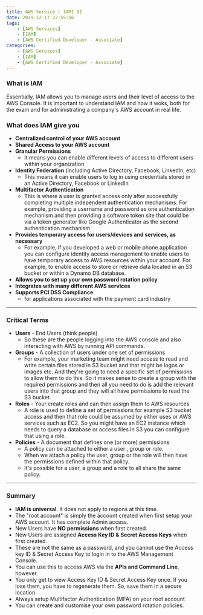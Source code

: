 ```yaml
---
title: AWS Service | IAM1 01
date: 2019-12-17 22:55:56
tags:
    - [AWS Services]
    - [IAM]
    - [AWS Certified Developer - Associate]
categories:
    - [AWS Services]
    - [IAM]
    - [AWS Certified Developer - Associate]
---
```


### What is IAM
Essentially, IAM allows you to manage users and their level of access to the AWS Console. It is important to understand IAM and how it woks, both for the exam and for administrating a company's AWS account in real life. 

<!-- more -->

### What does IAM give you
- **Centralized control of your AWS account**
- **Shared Access to your AWS account**
- **Granular Permissions**
    - It means you can enable different levels of access to different users within your organization
- **Identity Federation** (including Active Directory, Facebook, LinkedIn, etc) 
	- This means it can enable users to log in using credentials stored in an Active Directory, Facebook or LinkedIn
- **Multifactor Authentication**
	- This is where a user is granted access only after successfully completing multiple independent authentication mechanisms. For example, providing a username and password as one authentication mechanism and then providing a software token site that could be via a token generator like Google Authenticator as the second authentication mechanism
- **Provides temporary access for users/devices and services, as necessary**
	- For example, if you developed a web or mobile phone application you can configure identity access management to enable users to have temporary access to AWS resources within your account. For example, to enable access to store or retrieve data located in an S3 bucket or within a Dynamo DB database.
- **Allows you to set up your own password rotation policy**
- **Integrates with many different AWS services**
- **Supports PCI DSS Compliance**
	- for applications associated with the payment card industry

---

### Critical Terms
- **Users** - End Users (think people)
	- So these are the people logging into the AWS console and also interacting with AWS by running API commands.  
- **Groups** - A collection of users under one set of permissions
	- For example, your marketing team might need access to read and write certain files stored in S3 bucket and that might be logos or images etc. And they're going to need a specific set of permissions to allow them to do this. So it makes sense to create a group with the required permissions and then all you need to do is add the relevant users into that group and they will all have permissions to read the S3 bucket.
- **Roles** - Your create roles and can then assign them to AWS resources
	- A role is used to define a set of permissions for example S3 bucket access and then that role could be assumed by either uses or AWS services such as EC2. So you might have an EC2 instance which needs to query a database or access files in S3 you can configure that using a role. 
- **Policies** - A document that defines one (or more) permissions
	- A policy can be attached to either a user , group or role. 
	- When we attach a policy the user, group or the role will then have the permissions defined within that policy. 
	- It's possible for a user, a group and a role to all share the same policy. 

---

### Summary
- **IAM is universal**. It does not apply to regions at this time.
- The "root account" is simply the account created when first setup your AWS account. It has complete Admin access.
- New Users have **NO permissions** when first created.
- New Users are assigned **Access Key ID & Secret Access Keys** when first created.
- These are not the same as a password, and you cannot use the Access key ID & Secret Access Key to login in to the AWS Management Console. 
- You can use this to access AWS via the **APIs and Command Line**, however. 
- You only get to view Access Key ID & Secret Access Key once. If you lose them, you have to regenerate them. So, save them  in a secure location.
- Always setup Multifactor Authentication (MFA) on your root account
- You can create and customise your own password rotation policies.
